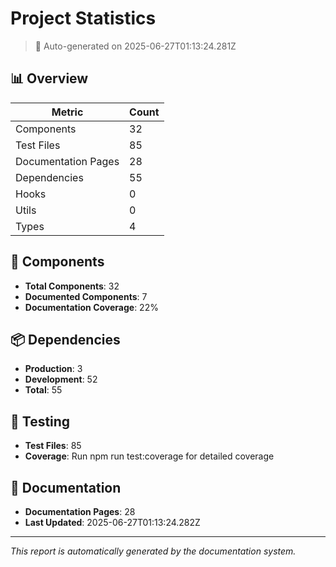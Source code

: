 # Project Statistics

> 🤖 Auto-generated on 2025-06-27T01:13:24.281Z

## 📊 Overview

| Metric | Count |
|--------|-------|
| Components | 32 |
| Test Files | 85 |
| Documentation Pages | 28 |
| Dependencies | 55 |
| Hooks | 0 |
| Utils | 0 |
| Types | 4 |

## 🧩 Components

- **Total Components**: 32
- **Documented Components**: 7
- **Documentation Coverage**: 22%

## 📦 Dependencies

- **Production**: 3
- **Development**: 52
- **Total**: 55

## 🧪 Testing

- **Test Files**: 85
- **Coverage**: Run npm run test:coverage for detailed coverage

## 📝 Documentation

- **Documentation Pages**: 28
- **Last Updated**: 2025-06-27T01:13:24.282Z

---

*This report is automatically generated by the documentation system.*

